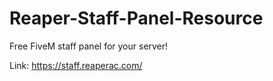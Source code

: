 # Reaper-Staff-Panel-Resource
Free FiveM staff panel for your server!

Link: https://staff.reaperac.com/
